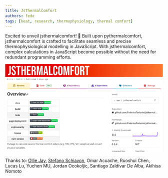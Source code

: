 ```yaml
---
title: JsThermalComfort
authors: fede
tags: [heat, research, thermophysiology, thermal comfort]
---
```


Excited to unveil jsthermalcomfort! 🚀 Built upon pythermalcomfort, jsthermalcomfort is crafted to facilitate seamless and precise thermophysiological modelling in JavaScript. 
With jsthermalcomfort, complex calculations in JavaScript become possible without the need for redundant programming efforts.

![jsthermalcomfort](./jsthermalcomfort.png)

Thanks to: [Ollie Jay](https://www.linkedin.com/in/ollie-jay-793a1b11/), [Stefano Schiavon](https://www.linkedin.com/in/stefanoschiavon/), Omar Acuache, Ruoshui Chen, Lucas Lu, Yuchen MU, Jordan Ocokoljic, Santiago Zaldivar De Alba, Akihisa Nomoto